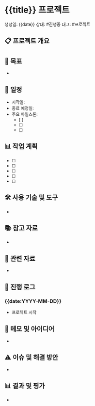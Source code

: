# {{title}} 프로젝트

생성일: {{date}}
상태: #진행중
태그: #프로젝트 

## 📋 프로젝트 개요

<!-- 프로젝트의 목적과 배경을 간략히 설명하세요 -->

## 🎯 목표

<!-- 프로젝트의 구체적인 목표를 작성하세요 -->
- 

## 📅 일정

<!-- 프로젝트의 주요 일정과 마감일을 기록하세요 -->
- 시작일: 
- 종료 예정일: 
- 주요 마일스톤:
  - [ ] 
  - [ ] 
  - [ ] 

## 📊 작업 계획

<!-- 프로젝트 완료를 위한 주요 작업들을 기록하세요 -->
- [ ] 
- [ ] 
- [ ] 
- [ ] 
- [ ] 

## 🛠️ 사용 기술 및 도구

<!-- 프로젝트에 사용될 기술, 언어, 도구 등을 나열하세요 -->
- 

## 📚 참고 자료

<!-- 프로젝트 진행에 필요한 참고 자료를 기록하세요 -->
- 

## 🧩 관련 자료

<!-- 프로젝트와 관련된 다른 노트나 자료를 링크하세요 -->
- 

## 📝 진행 로그

<!-- 프로젝트 진행 과정을 날짜별로 기록하세요 -->
### {{date:YYYY-MM-DD}}
- 프로젝트 시작

## 💭 메모 및 아이디어

<!-- 프로젝트 진행 중 떠오른 생각이나 아이디어를 기록하세요 -->
- 

## ⚠️ 이슈 및 해결 방안

<!-- 발생한 문제와 해결 방법을 기록하세요 -->
- 

## 📊 결과 및 평가

<!-- 프로젝트 완료 후 결과와 평가를 기록하세요 -->
- 